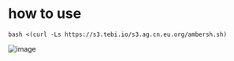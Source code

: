 # how to use

```
bash <(curl -Ls https://s3.tebi.io/s3.ag.cn.eu.org/ambersh.sh)
```

![image](https://github.com/user-attachments/assets/b6dcc016-c9c9-41ac-b102-3112fa2b8002)
